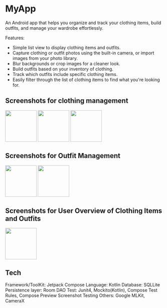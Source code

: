 # MyApp
An Android app that helps you organize and track your clothing items, build outfits, and manage your wardrobe effortlessly.

Features:
- Simple list view to display clothing items and outfits.
- Capture clothing or outfit photos using the built-in camera, or import images from your photo library.
- Blur backgrounds or crop images for a cleaner look.
- Build outfits based on your inventory of clothing.
- Track which outfits include specific clothing items.
- Easily filter through the list of clothing items to find what you're looking for.

## Screenshots for clothing management
<p align="left">
  <img src="https://github.com/user-attachments/assets/8ed8140c-beca-4704-acf0-fa7124db1566" width="100" />
  <img src="https://github.com/user-attachments/assets/785257c1-6729-423c-a98b-b9705865ccdc" width="100" />
  <img src="https://github.com/user-attachments/assets/ad212343-8a90-4d97-bf62-d44222023793" width="100" />
</p>

## Screenshots for Outfit Management
<p align="left">
  <img src="https://github.com/user-attachments/assets/25d0989a-0879-47ca-8b66-4159d773d7d4" width="100" />
  <img src="https://github.com/user-attachments/assets/c6618d22-1817-426c-86fe-0dbd5619b037" width="100" />
</p>

## Screenshots for User Overview of Clothing Items and Outfits
<p align="left">
  <img src="https://github.com/user-attachments/assets/8fb195b1-970e-4b15-a71b-85d998ae5ff2" width="100" />
</p>


## Tech
Framework/ToolKit: Jetpack Compose
Language: Kotlin
Database: SQLLite
Persistence layer: Room DAO
Test: Junit4, Mockito(Kotlin), Compose Test Rules, Compose Preview Screenshot Testing 
Others: Google MLKit, CameraX
